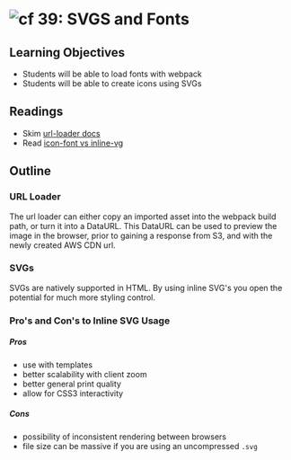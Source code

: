 ![cf](http://i.imgur.com/7v5ASc8.png) 39: SVGS and Fonts
===

## Learning Objectives
* Students will be able to load fonts with webpack
* Students will be able to create icons using SVGs

## Readings
* Skim [url-loader docs](https://webpack.js.org/loaders/url-loader/)
* Read [icon-font vs inline-vg](https://css-tricks.com/icon-fonts-vs-svg/)

## Outline

### URL Loader
The url loader can either copy an imported asset into the webpack build path, or turn it into a DataURL. This DataURL can be used to preview the image in the browser, prior to gaining a response from S3, and with the newly created AWS CDN url.

### SVGs
SVGs are natively supported in HTML. By using inline SVG's you open the potential for much more styling control.

### Pro's and Con's to Inline SVG Usage

##### Pros
* use with templates
* better scalability with client zoom
* better general print quality
* allow for CSS3 interactivity

##### Cons
* possibility of inconsistent rendering between browsers
* file size can be massive if you are using an uncompressed `.svg`
